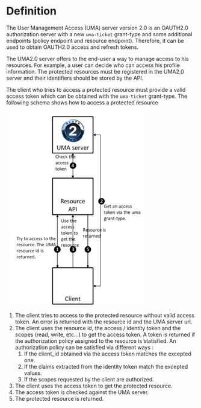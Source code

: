 # Definition

The User Management Access (UMA) server version 2.0 is an OAUTH2.0 authorization server with a new `uma-ticket` grant-type and some additional endpoints (policy endpoint and resource endpoint). 
Therefore, it can be used to obtain OAUTH2.0 access and refresh tokens.

The UMA2.0 server offers to the end-user a way to manage access to his resources. For example, a user can decide who can access his profile information. The protected resources must be registered in the UMA2.0 server and their identifiers should be stored by the API.

The client who tries to access a protected resource must provide a valid access token which can be obtained with the `uma-ticket` grant-type.
The following schema shows how to access a protected resource

![Schema](images/uma-2.png)

1. The client tries to access to the protected resource without valid access token. An error is returned with the resource id and the UMA server url.
2. The client uses the resource id, the access / identity token and the scopes (read, write, etc...) to get the access token. A token is returned if the authorization policy assigned to the resource is statisfied. An authorization policy can be satisfied via different ways :
    1. If the client_id obtained via the access token matches the excepted one.
    2. If the claims extracted from the identity token match the excepted values.
    2. If the scopes requested by the client are authorized.
3. The client uses the access token to get the protected resource.
4. The access token is checked against the UMA server.
5. The protected resource is returned.